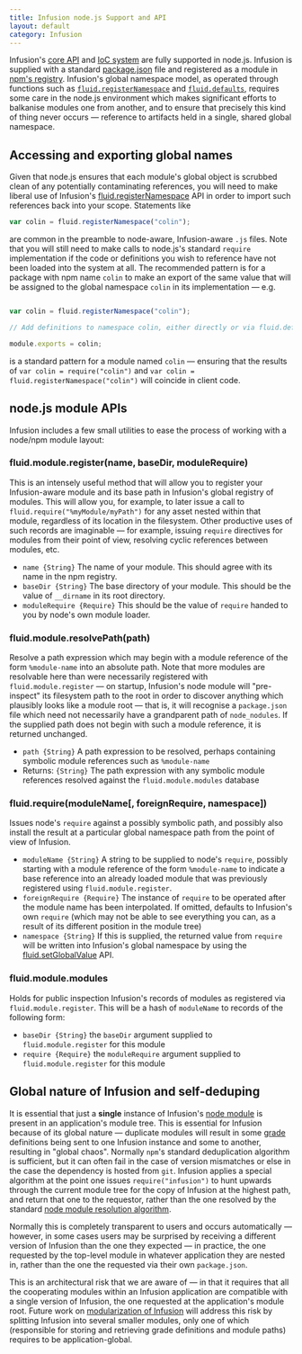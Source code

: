 ```yaml
---
title: Infusion node.js Support and API
layout: default
category: Infusion
---
```


Infusion's [core API](CoreAPI.md) and [IoC system](HowToUseInfusionIoC.md) are fully supported in node.js. Infusion is
supplied with a standard [package.json](https://github.com/fluid-project/infusion/blob/main/package.json) file and
registered as a module in [npm's registry](https://www.npmjs.com/package/infusion). Infusion's global namespace model,
as operated through functions such as [`fluid.registerNamespace`](CoreAPI.md#fluidregisternamespacepath) and
[`fluid.defaults`](CoreAPI.md#fluiddefaultsgradename-options), requires some care in the node.js environment which makes
significant efforts to balkanise modules one from another, and to ensure that precisely this kind of thing never occurs
— reference to artifacts held in a single, shared global namespace.

## Accessing and exporting global names

Given that node.js ensures that each module's global object is scrubbed clean of any potentially contaminating
references, you will need to make liberal use of Infusion's
[fluid.registerNamespace](CoreAPI.md#fluidregisternamespacepath) API in order to import such references back into your
scope. Statements like

```javascript
var colin = fluid.registerNamespace("colin");
```

are common in the preamble to node-aware, Infusion-aware `.js` files. Note that you will still need to make calls to
node.js's standard `require` implementation if the code or definitions you wish to reference have not been loaded into
the system at all. The recommended pattern is for a package with npm name `colin` to make an export of the same value
that will be assigned to the global namespace `colin` in its implementation — e.g.

```javascript

var colin = fluid.registerNamespace("colin");

// Add definitions to namespace colin, either directly or via fluid.defaults

module.exports = colin;
```

is a standard pattern for a module named `colin` — ensuring that the results of `var colin = require("colin")` and `var
colin = fluid.registerNamespace("colin")` will coincide in client code.

## node.js module APIs

Infusion includes a few small utilities to ease the process of working with a node/npm module layout:

### fluid.module.register(name, baseDir, moduleRequire)

This is an intensely useful method that will allow you to register your Infusion-aware module and its base path in
Infusion's global registry of modules. This will allow you, for example, to later issue a call to
`fluid.require("%myModule/myPath")` for any asset nested within that module, regardless of its location in the
filesystem. Other productive uses of such records are imaginable — for example, issuing `require` directives for modules
from their point of view, resolving cyclic references between modules, etc.

* `name {String}` The name of your module. This should agree with its name in the npm registry.
* `baseDir {String}` The base directory of your module. This should be the value of `__dirname` in its root directory.
* `moduleRequire {Require}` This should be the value of `require` handed to you by node's own module loader.

### fluid.module.resolvePath(path)

Resolve a path expression which may begin with a module reference of the form `%module-name` into an absolute path. Note
that more modules are resolvable here than were necessarily registered with `fluid.module.register` — on startup,
Infusion's node module will "pre-inspect" its filesystem path to the root in order to discover anything which plausibly
looks like a module root — that is, it will recognise a `package.json` file which need not necessarily have a
grandparent path of `node_nodules`. If the supplied path does not begin with such a module reference, it is returned
unchanged.

* `path {String}` A path expression to be resolved, perhaps containing symbolic module references such as `%module-name`
* Returns: `{String}` The path expression with any symbolic module references resolved against the
  `fluid.module.modules` database

### fluid.require(moduleName[, foreignRequire, namespace])

Issues node's `require` against a possibly symbolic path, and possibly also install the result at a particular global
namespace path from the point of view of Infusion.

* `moduleName {String}` A string to be supplied to node's `require`, possibly starting with a module reference of the
  form `%module-name` to indicate a base reference into an already loaded module that was previously registered using
  `fluid.module.register`.
* `foreignRequire {Require}` The instance of `require` to be operated after the module name has been interpolated. If
  omitted, defaults to Infusion's own `require` (which may not be able to see everything you can, as a result of its
  different position in the module tree)
* `namespace {String}` If this is supplied, the returned value from `require` will be written into Infusion's global
  namespace by using the [fluid.setGlobalValue](CoreAPI.md#fluidsetglobalvaluepath-value) API.

### fluid.module.modules

Holds for public inspection Infusion's records of modules as registered via `fluid.module.register`. This will be a hash
of `moduleName` to records of the following form:

* `baseDir {String}` the `baseDir` argument supplied to `fluid.module.register` for this module
* `require {Require}` the `moduleRequire` argument supplied to `fluid.module.register` for this module

## Global nature of Infusion and self-deduping

It is essential that just a **single** instance of Infusion's [node module](https://www.npmjs.com/package/infusion) is
present in an application's module tree. This is essential for Infusion because of its global nature — duplicate modules
will result in some [grade](ComponentGrades.md) definitions being sent to one Infusion instance and some to another,
resulting in "global chaos". Normally `npm`'s standard deduplication algorithm is sufficient, but it can often fail in
the case of version mismatches or else in the case the dependency is hosted from `git`. Infusion applies a special
algorithm at the point one issues `require("infusion")` to hunt upwards through the current module tree for the copy of
Infusion at the highest path, and return that one to the requestor, rather than the one resolved by the standard [node
module resolution algorithm](https://nodejs.org/api/modules.html#modules_all_together).

Normally this is completely transparent to users and occurs automatically — however, in some cases users may be
surprised by receiving a different version of Infusion than the one they expected — in practice, the one requested by
the top-level module in whatever application they are nested in, rather than the one the requested via their own
`package.json`.

This is an architectural risk that we are aware of — in that it requires that all the cooperating modules within an
Infusion application are compatible with a single version of Infusion, the one requested at the application's module
root. Future work on [modularization of
Infusion](https://wiki.fluidproject.org/display/fluid/Notes+on+Modularisation+of+Infusion) will address this risk by
splitting Infusion into several smaller modules, only one of which (responsible for storing and retrieving grade
definitions and module paths) requires to be application-global.
